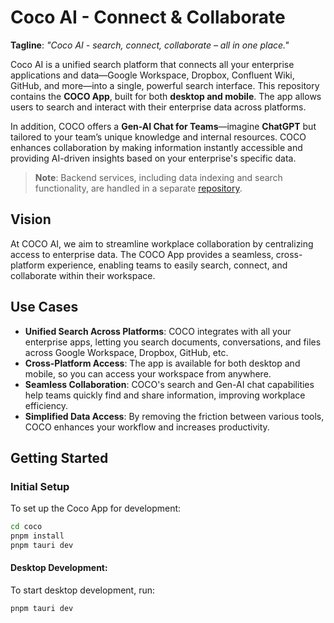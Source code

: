 # Coco AI - Connect & Collaborate

**Tagline**: _"Coco AI - search, connect, collaborate – all in one place."_

Coco AI is a unified search platform that connects all your enterprise applications and data—Google Workspace, Dropbox, Confluent Wiki, GitHub, and more—into a single, powerful search interface. This repository contains the **COCO App**, built for both **desktop and mobile**. The app allows users to search and interact with their enterprise data across platforms.

In addition, COCO offers a **Gen-AI Chat for Teams**—imagine **ChatGPT** but tailored to your team’s unique knowledge and internal resources. COCO enhances collaboration by making information instantly accessible and providing AI-driven insights based on your enterprise's specific data.

> **Note**: Backend services, including data indexing and search functionality, are handled in a separate [repository](https://github.com/infinilabs/coco-server).

## Vision

At COCO AI, we aim to streamline workplace collaboration by centralizing access to enterprise data. The COCO App provides a seamless, cross-platform experience, enabling teams to easily search, connect, and collaborate within their workspace.

## Use Cases

- **Unified Search Across Platforms**: COCO integrates with all your enterprise apps, letting you search documents, conversations, and files across Google Workspace, Dropbox, GitHub, etc.
- **Cross-Platform Access**: The app is available for both desktop and mobile, so you can access your workspace from anywhere.
- **Seamless Collaboration**: COCO's search and Gen-AI chat capabilities help teams quickly find and share information, improving workplace efficiency.
- **Simplified Data Access**: By removing the friction between various tools, COCO enhances your workflow and increases productivity.

## Getting Started

### Initial Setup

To set up the Coco App for development:

```bash
cd coco
pnpm install
pnpm tauri dev
```

#### Desktop Development:

To start desktop development, run:

```
pnpm tauri dev
```
